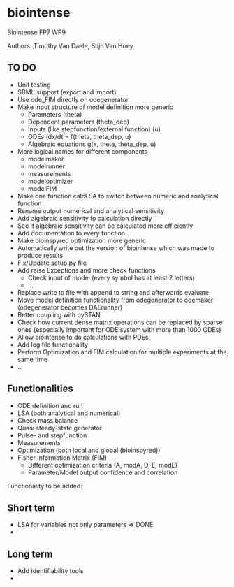 biointense
==========

Biointense FP7 WP9

Authors: Timothy Van Daele, Stijn Van Hoey

TO DO
-----
* Unit testing
* SBML support (export and import)
* Use ode_FIM directly on odegenerator
* Make input structure of model definition more generic
	* Parameters (theta)
	* Dependent parameters (theta_dep)
	* Inputs (like stepfunction/external function) (u)
	* ODEs (dx/dt = f(theta, theta_dep, u)
	* Algebraic equations g(x, theta, theta_dep, u)
* More logical names for different components
	* modelmaker
	* modelrunner
	* measurements
	* modeloptimizer
	* modelFIM
* Make one function calcLSA to switch between numeric and analytical function
* Rename output numerical and analytical sensitivity
* Add algebraic sensitivity to calculation directly
* See if algebraic sensitivity can be calculated more efficiently
* Add documentation to every function
* Make bioinspyred optimization more generic
* Automatically write out the version of biointense which was made to produce results
* Fix/Update setup.py file
* Add raise Exceptions and more check functions
	* Check input of model (every symbol has at least 2 letters)
	* ...
* Replace write to file with append to string and afterwards evaluate
* Move model definition functionality from odegenerator to odemaker (odegenerator becomes DAErunner)
* Better coupling with pySTAN
* Check how current dense matrix operations can be replaced by sparse ones (especially important for ODE system with more than 1000 ODEs)
* Allow biointense to do calculations with PDEs
* Add log file functionality
* Perform Optimization and FIM calculation for multiple experiments at the same time
* ...


Functionalities
---------------
* ODE definition and run
* LSA (both analytical and numerical)
* Check mass balance
* Quasi steady-state generator
* Pulse- and stepfunction
* Measurements
* Optimization (both local and global (bioinspyred))
* Fisher Information Matrix (FIM)
	* Different optimization criteria (A, modA, D, E, modE)
	* Parameter/Model output confidence and correlation

Functionality to be added:

Short term
----------
* LSA for variables not only parameters => DONE
* 

Long term
----------
* Add identifiability tools
* 


